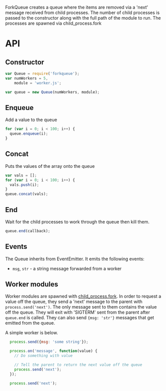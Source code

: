 ForkQueue creates a queue where the items are removed via a 'next' message received from child processes. The number of child processes is passed to the constructor along with the full path of the module to run. The processes are spawned via child\_process.fork
# API

## Constructor

```javascript
var Queue = require('forkqueue');
var numWorkers = 5,
    module = 'worker.js';

var queue = new Queue(numWorkers, module);
```

## Enqueue
Add a value to the queue

```javascript
for (var i = 0; i < 100; i++) {
  queue.enqueue(i);
}
```

## Concat 
Puts the values of the array onto the queue

```javascript
var vals = [];
for (var i = 0; i < 100; i++) {
  vals.push(i);
}
queue.concat(vals);
```

## End
Wait for the child processes to work through the queue then kill them.

```javascript
queue.end(callback);
```

## Events
The Queue inherits from EventEmitter. It emits the following events:

 * ```msg```, ```str``` - a string message forwarded from a worker 

## Worker modules

Worker modules are spawned with [child_process.fork](http://nodejs.org/api/child_process.html#child_process_child_process_fork_modulepath_args_options). In order to request a value off the queue, they send a 'next' message to the parent with ```process.send('next')```. The only message sent to them contains the value off the queue. They will exit with 'SIGTERM' sent from the parent after ```queue.end``` is called. They can also send ```{msg: 'str'}``` messages that get emitted from the queue. 

A simple worker is below.

```javascript
  process.send({msg: 'some string'});

  process.on('message', function(value) {
    // Do something with value

    // Tell the parent to return the next value off the queue
    process.send('next');
  });

  process.send('next');
```


